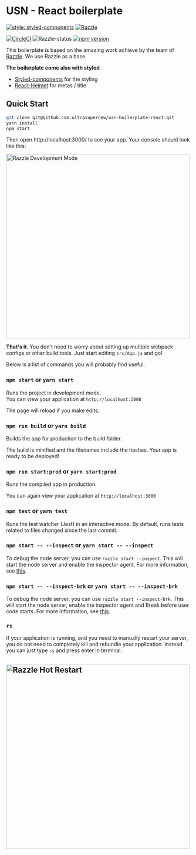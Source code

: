 # USN - React boilerplate

[![style: styled-components](https://img.shields.io/badge/style-%F0%9F%92%85%20styled--components-orange.svg?colorB=daa357&colorA=db748e)](https://github.com/styled-components/styled-components)
[![Razzle](https://img.shields.io/badge/razzle-☝️🤩-blue.svg)](https://github.com/jaredpalmer/razzle)

[![CircleCI](https://circleci.com/gh/jaredpalmer/razzle/tree/master.svg?style=shield)](https://circleci.com/gh/jaredpalmer/razzle/tree/master) ![Razzle-status](https://david-dm.org/jaredpalmer/razzle.svg?path=packages/razzle) [![npm version](https://badge.fury.io/js/razzle.svg)](https://badge.fury.io/js/razzle)


This boilerplate is based on the amazing work achieve by the team of [Razzle](https://github.com/jaredpalmer/razzle). We use Razzle as a base. 

**The boilerplate come also with styled**

* [Styled-components](https://www.styled-components.com/) for the styling
* [React-Helmet](https://github.com/nfl/react-helmet) for metas / title

## Quick Start

```bash
git clone git@github.com:ultrasupernew/usn-boilerplate-react.git
yarn install
npm start
```

Then open http://localhost:3000/ to see your app. Your console should look like this:

<img src="https://cloud.githubusercontent.com/assets/4060187/26324663/b31788c4-3f01-11e7-8e6f-ffa48533af54.png" width="500px" alt="Razzle Development Mode"/>

**That's it**. You don't need to worry about setting up multiple webpack configs or other build tools. Just start editing `src/App.js` and go!

Below is a list of commands you will probably find useful.

### `npm start` or `yarn start`

Runs the project in development mode.  
You can view your application at `http://localhost:3000`

The page will reload if you make edits.

### `npm run build` or `yarn build`

Builds the app for production to the build folder.

The build is minified and the filenames include the hashes.
Your app is ready to be deployed!

### `npm run start:prod` or `yarn start:prod`

Runs the compiled app in production.

You can again view your application at `http://localhost:3000`

### `npm test` or `yarn test`

Runs the test watcher (Jest) in an interactive mode.
By default, runs tests related to files changed since the last commit.

### `npm start -- --inspect` or `yarn start -- --inspect`

To debug the node server, you can use `razzle start --inspect`. This will start the node server and enable the inspector agent. For more information, see [this](https://nodejs.org/en/docs/inspector/).

### `npm start -- --inspect-brk` or `yarn start -- --inspect-brk`

To debug the node server, you can use `razzle start --inspect-brk`. This will start the node server, enable the inspector agent and Break before user code starts. For more information, see [this](https://nodejs.org/en/docs/inspector/).

### `rs`

If your application is running, and you need to manually restart your server, you do not need to completely kill and rebundle your application. Instead you can just type `rs` and press enter in terminal.

## <img src="https://user-images.githubusercontent.com/4060187/37915268-209644d0-30e7-11e8-8ef7-086b529ede8c.png" width="500px" alt="Razzle Hot Restart"/>


